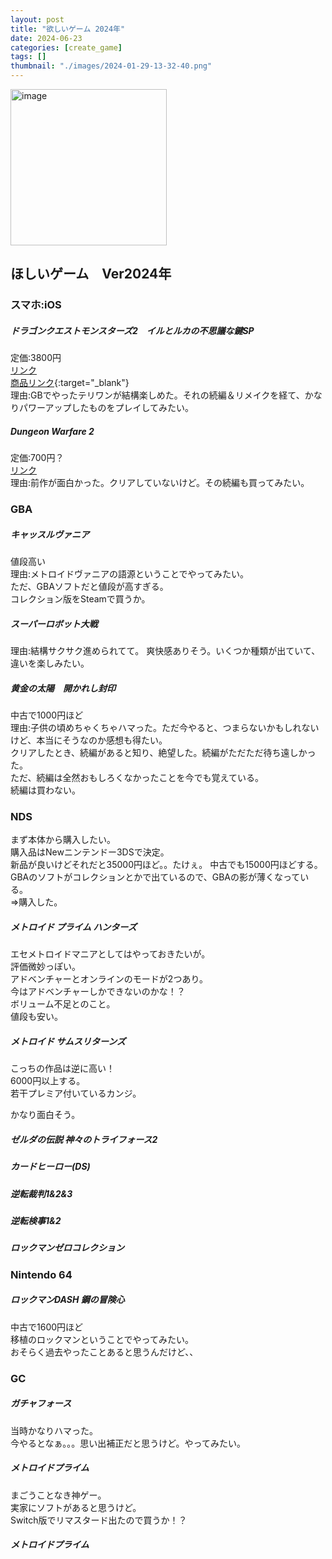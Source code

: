 ```yaml
---
layout: post
title: "欲しいゲーム 2024年"
date: 2024-06-23
categories: [create_game]
tags: []
thumbnail: "./images/2024-01-29-13-32-40.png"
---
```


<img src="{{ './images/2024-01-29-13-32-40.png' }}" alt="image" width="250" class="center-image"/>
  
## ほしいゲーム　Ver2024年

### スマホ:iOS  

##### ドラゴンクエストモンスターズ2　イルとルカの不思議な鍵SP  
定価:3800円  
<a class="post-link" href="https://apps.apple.com/jp/app/%E3%83%89%E3%83%A9%E3%82%B4%E3%83%B3%E3%82%AF%E3%82%A8%E3%82%B9%E3%83%88%E3%83%A2%E3%83%B3%E3%82%B9%E3%82%BF%E3%83%BC%E3%82%BA2-%E3%82%A4%E3%83%AB%E3%81%A8%E3%83%AB%E3%82%AB%E3%81%AE%E4%B8%8D%E6%80%9D%E8%AD%B0%E3%81%AA%E9%8D%B5sp/id1496918059" target="_blank">リンク
</a>  
[商品リンク](https://apps.apple.com/jp/app/%E3%83%89%E3%83%A9%E3%82%B4%E3%83%B3%E3%82%AF%E3%82%A8%E3%82%B9%E3%83%88%E3%83%A2%E3%83%B3%E3%82%B9%E3%82%BF%E3%83%BC%E3%82%BA2-%E3%82%A4%E3%83%AB%E3%81%A8%E3%83%AB%E3%82%AB%E3%81%AE%E4%B8%8D%E6%80%9D%E8%AD%B0%E3%81%AA%E9%8D%B5sp/id1496918059){:target="_blank"}  
理由:GBでやったテリワンが結構楽しめた。それの続編＆リメイクを経て、かなりパワーアップしたものをプレイしてみたい。  

##### Dungeon Warfare 2  
定価:700円？  
<a class="post-link" href="https://apps.apple.com/jp/app/%E3%83%80%E3%83%B3%E3%82%B8%E3%83%A7%E3%83%B3-%E3%82%A6%E3%82%A9%E3%83%BC%E3%83%95%E3%82%A7%E3%82%A22/id1453661259">
リンク
</a>  
理由:前作が面白かった。クリアしていないけど。その続編も買ってみたい。  


### GBA
##### キャッスルヴァニア
値段高い  
理由:メトロイドヴァニアの語源ということでやってみたい。  
    ただ、GBAソフトだと値段が高すぎる。  
    コレクション版をSteamで買うか。  

##### スーパーロボット大戦
理由:結構サクサク進められてて。
    爽快感ありそう。いくつか種類が出ていて、違いを楽しみたい。  
    

##### 黄金の太陽　開かれし封印
中古で1000円ほど  
理由:子供の頃めちゃくちゃハマった。ただ今やると、つまらないかもしれないけど、本当にそうなのか感想も得たい。  
    クリアしたとき、続編があると知り、絶望した。続編がただただ待ち遠しかった。  
    ただ、続編は全然おもしろくなかったことを今でも覚えている。  
    続編は買わない。  

### NDS
まず本体から購入したい。  
購入品はNewニンテンドー3DSで決定。  
新品が良いけどそれだと35000円ほど。。たけぇ。
中古でも15000円ほどする。  
GBAのソフトがコレクションとかで出ているので、GBAの影が薄くなっている。  
⇒購入した。  
    

##### メトロイド プライム ハンターズ
エセメトロイドマニアとしてはやっておきたいが。  
評価微妙っぽい。    
アドベンチャーとオンラインのモードが2つあり。  
今はアドベンチャーしかできないのかな！？  
ボリューム不足とのこと。  
値段も安い。  
  

##### メトロイド サムスリターンズ
こっちの作品は逆に高い！  
6000円以上する。  
若干プレミア付いているカンジ。  
  
かなり面白そう。  
  

##### ゼルダの伝説 神々のトライフォース2

##### カードヒーロー(DS)
##### 逆転裁判1&2&3
##### 逆転検事1&2
##### ロックマンゼロコレクション

### Nintendo 64
##### ロックマンDASH 鋼の冒険心
中古で1600円ほど  
移植のロックマンということでやってみたい。  
おそらく過去やったことあると思うんだけど、、  

  

### GC
##### ガチャフォース
当時かなりハマった。  
今やるとなぁ。。。思い出補正だと思うけど。やってみたい。  

##### メトロイドプライム
まごうことなき神ゲー。  
実家にソフトがあると思うけど。  
Switch版でリマスタード出たので買うか！？  



##### メトロイドプライム